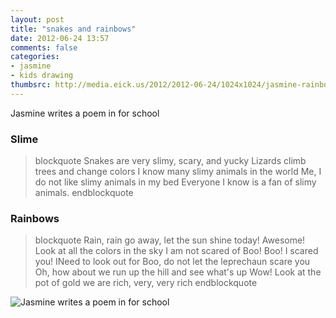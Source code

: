 ```yaml
---
layout: post
title: "snakes and rainbows"
date: 2012-06-24 13:57
comments: false
categories:
- jasmine
- kids drawing
thumbsrc: http://media.eick.us/2012/2012-06-24/1024x1024/jasmine-rainbow.jpg
---
```

Jasmine writes a poem in for school

### Slime
> blockquote
Snakes are very slimy, scary, and yucky
Lizards climb trees and change colors
I know many slimy animals in the world
Me, I do not like slimy animals in my bed
Everyone I know is a fan of slimy animals.
> endblockquote


### Rainbows
> blockquote
Rain, rain go away, let the sun shine today!
Awesome!  Look at all the colors in the sky
I am not scared of Boo! Boo! I scared you!
INeed to look out for Boo, do not let the leprechaun scare you
Oh, how about we run up the hill and see what's up
Wow!  Look at the pot of gold we are rich, very, very rich
> endblockquote

![Jasmine writes a poem in for school](http://media.eick.us/media/photographs/2012/2012-06-24/jasmine-rainbow.jpg)


